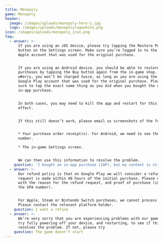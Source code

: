 ```yaml
---
title: Monopoly
game: Monopoly
header:
  image: /images/uploads/monopoly-hero-1.jpg
  logo: /images/uploads/monopolylogowhite.png
icon: /images/uploads/monopoly_icon.png
faq:
  - answer: >-
      If you are using an iOS device, please try tapping the Restore Purchases
      button on the Settings screen. Make sure you’re logged in to the same
      Apple account that was used for the original purchase.


      If you are using an Android device, you should be able to restore your
      purchases by tapping the Buy button again from the in-game shop. Don’t
      w#orry, you won’t be charged twice, as long as you are using the same
      Google Play account that was used for the original purchase. Please make
      sure to tap the exact same thing as you did when you bought the original
      in-app purchase. 


      In both cases, you may need to kill the app and restart for this to take
      effect.


      If this still doesn’t work, please email us screenshots of the following:


      * Your purchase order receipt(s). For Android, we need to see the GPA
      number.

      * The in-game Settings screen.


      We can then use this information to resolve the problem.
    question: 'I bought an in-app purchase (IAP), but my content is still locked'
  - answer: >-
      Our refund policy is that on Google Play we will consider a refund if the
      request is made within 48 hours of the initial purchase. Please email us
      with the reason for the refund request, and proof of purchase (including
      the GPA number).


      For Apple, Steam or Nintendo Switch purchases, we cannot process refunds.
      Please contact the relevant platform holder.
    question: I want a refund
  - answer: >-
      We’re very sorry that you are experiencing problems with our game. Please
      try fully powering off your device, and restarting, to see if this
      resolves the problem. If not, please try
    question: The game doesn’t start
---
```



